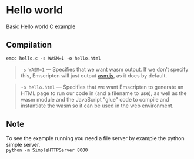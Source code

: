 # Hello world

Basic Hello world C example


## Compilation
`emcc hello.c -s WASM=1 -o hello.html`

> `-s WASM=1` — Specifies that we want wasm output. If we don’t specify this, Emscripten will just output [asm.js](http://asmjs.org/), as it does by default.

> `-o hello.html` — Specifies that we want Emscripten to generate an HTML page to run our code in (and a filename to use), as well as the wasm module and the JavaScript "glue" code to compile and instantiate the wasm so it can be used in the web environment.

## Note
To see the example running you need a file server by example the python simple server.  
`python -m SimpleHTTPServer 8000`
